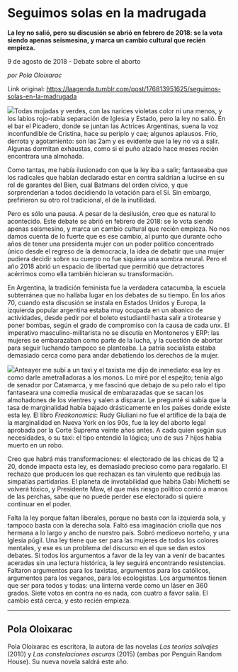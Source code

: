 # Seguimos solas en la madrugada

**La ley no salió, pero 
su discusión se abrió en febrero de 2018: se la vota siendo apenas
seismesina, y marca un cambio cultural que recién empieza.**

9 de agosto de 2018 - Debate sobre el aborto

_por Pola Oloixarac_

Link original: https://laagenda.tumblr.com/post/176813951625/seguimos-solas-en-la-madrugada

![](https://64.media.tumblr.com/bf1376dddebbae071405c084f5f1967f/tumblr_inline_pd7tznd0KM1t6q87u_500.jpg)Todas mojadas y
verdes, con las narices violetas color ni una menos, y los labios
rojo-rabia separación de Iglesia y Estado, pero la ley no salió. En
el bar el Picadero, donde se juntan las Actrices Argentinas, suena la
voz inconfundible de Cristina, hace su periplo y cae; algunos
aplausos. Frío, derrota y agotamiento: son las 2am y es evidente que
la ley no va a salir. Algunas dormitan exhaustas, como si el puño
alzado hace meses recién encontrara una almohada.

Como tantas, me
había ilusionado con que la ley iba a salir; fantaseaba que los
radicales que habían declarado estar en contra saldrían a lucirse
en su rol de garantes del Bien, cual Batmans del orden cívico, y que
sorprenderían a todos decidiendo la votación para el Sí. Sin
embargo, prefirieron su otro rol tradicional, el de la inutilidad.

Pero es sólo una
pausa. A pesar de la desilusión, creo que es natural lo acontecido.
Este debate se abrió en febrero de 2018: se lo vota siendo apenas
seismesino, y marca un cambio cultural que recién empieza. No nos
damos cuenta de lo fuerte que es ese cambio, al punto que durante
ocho años de tener una presidenta mujer con un poder político
concentrado único desde el regreso de la democracia, la idea de
debatir que una mujer pudiera decidir sobre su cuerpo no fue siquiera
una sombra neural. Pero el año 2018 abrió un espacio de libertad
que permitió que detractores acérrimos como ella también hicieran
su transformación.

En Argentina, la
tradición feminista fue la verdadera catacumba, la escuela
subterránea que no hallaba lugar en los debates de su tiempo. En los
años 70, cuando esta discusión se instala en Estados Unidos y
Europa, la izquierda popular argentina estaba muy ocupada en un
abanico de actividades, desde pedir por el boleto estudiantil hasta
salir a tirotearse y poner bombas, según el grado de compromiso con
la causa de cada unx. El imperativo masculino-militarista no se
discutía en Montoneros y ERP: las mujeres se embarazaban como parte
de la lucha, y la cuestión de abortar para seguir luchando tampoco
se planteaba. La patria socialista estaba demasiado cerca como para
andar debatiendo los derechos de la mujer.

![](https://64.media.tumblr.com/bf1376dddebbae071405c084f5f1967f/tumblr_inline_pd7rmvYFeE1t6q87u_500.jpg)Anteayer me subí a
un taxi y el taxista me dijo de inmediato: esa ley es como darle
ametralladoras a los monos. Lo miré por el espejito; tenía algo de
senador por Catamarca, y me fascinó que debajo de su pelo ralo el
tipo fantaseara una comedia musical de embarazadas que se sacan los
almohadones de los vientres y salen a disparar. Le pregunté si sabía
que la tasa de marginalidad había bajado drásticamente en los
países donde existe esta ley. El libro *Freakonomics*:
Rudy Giuliani no fue el artífice de la baja de la marginalidad en
Nueva York en los 90s, fue la ley del aborto legal aprobada por la
Corte Suprema veinte años antes. A cada quien según sus
necesidades, o su taxi: el tipo entendió la lógica; uno de sus 7
hijos había muerto en un robo.

Creo que habrá más
transformaciones: el electorado de las chicas de 12 a 20, donde
impacta esta ley, es demasiado precioso como para regalarlo. El
rechazo que producen los que rechazan es tan virulento que redibuja
las simpatías partidarias. El planeta de invotabilidad que habita
Gabi Michetti se volverá tóxico, y Presidente Maw, el que más
riesgo político corrió a manos de las perchas, sabe que no puede
perder ese electorado si quiere continuar en el poder.

Falta
la ley porque faltan liberales, porque no basta con la izquierda
sola, y tampoco basta con la derecha sola. Faltó
esa imaginación criolla que nos hermana a lo largo y ancho de
nuestro país. Sobró medioevo norteño, y una Iglesia púgil. Una
ley tiene que ser para las mujeres de todos los colores mentales, y
ese es un problema del discurso en el que se dan estos debates. Si
todos los argumentos a favor de la ley van a venir de bacantes
aceradas sin una lectura histórica, la ley seguirá encontrando
resistencias. Faltaron
argumentos para los taxistas, argumentos para los católicos,
argumentos para los veganos, para los ecologistas. Los
argumentos tienen que ser para todos y todas: una linterna verde
como un láser en 360 grados.
Siete votos en contra no es nada,
con cuatro a favor salía. El cambio está cerca, y esto recién
empieza.



---

 Pola Oloixarac
---------------

 Pola Oloixarac es escritora, la autora de las novelas *Las teorías salvajes* (2010) y *Las constelaciones oscuras* (2015) (ambas por Penguin Random House). Su nueva novela saldrá este año.

